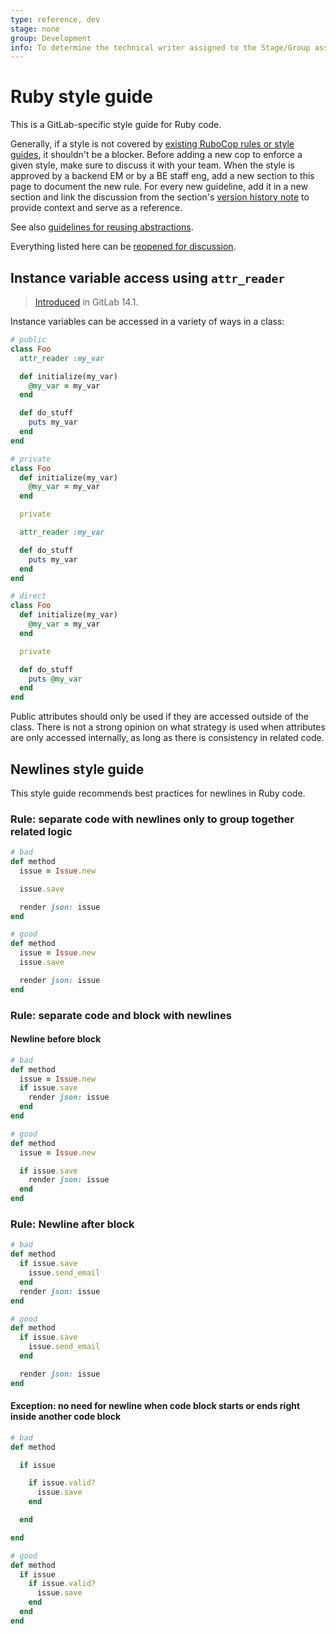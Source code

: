 ```yaml
---
type: reference, dev
stage: none
group: Development
info: To determine the technical writer assigned to the Stage/Group associated with this page, see https://about.gitlab.com/handbook/engineering/ux/technical-writing/#assignments
---
```


# Ruby style guide

This is a GitLab-specific style guide for Ruby code.

Generally, if a style is not covered by [existing RuboCop rules or style guides](../contributing/style_guides.md#ruby-rails-rspec), it shouldn't be a blocker.
Before adding a new cop to enforce a given style, make sure to discuss it with your team.
When the style is approved by a backend EM or by a BE staff eng, add a new section to this page to
document the new rule. For every new guideline, add it in a new section and link the discussion from the section's
[version history note](../documentation/versions.md#add-a-version-history-item)
to provide context and serve as a reference.

See also [guidelines for reusing abstractions](../reusing_abstractions.md).

Everything listed here can be [reopened for discussion](https://about.gitlab.com/handbook/values/#disagree-commit-and-disagree).

## Instance variable access using `attr_reader`

> [Introduced](https://gitlab.com/gitlab-org/gitlab/-/merge_requests/52351) in GitLab 14.1.

Instance variables can be accessed in a variety of ways in a class:

```ruby
# public
class Foo
  attr_reader :my_var

  def initialize(my_var)
    @my_var = my_var
  end

  def do_stuff
    puts my_var
  end
end

# private
class Foo
  def initialize(my_var)
    @my_var = my_var
  end

  private

  attr_reader :my_var

  def do_stuff
    puts my_var
  end
end

# direct
class Foo
  def initialize(my_var)
    @my_var = my_var
  end

  private

  def do_stuff
    puts @my_var
  end
end
```

Public attributes should only be used if they are accessed outside of the class.
There is not a strong opinion on what strategy is used when attributes are only
accessed internally, as long as there is consistency in related code.

## Newlines style guide

This style guide recommends best practices for newlines in Ruby code.

### Rule: separate code with newlines only to group together related logic

```ruby
# bad
def method
  issue = Issue.new

  issue.save

  render json: issue
end
```

```ruby
# good
def method
  issue = Issue.new
  issue.save

  render json: issue
end
```

### Rule: separate code and block with newlines

#### Newline before block

```ruby
# bad
def method
  issue = Issue.new
  if issue.save
    render json: issue
  end
end
```

```ruby
# good
def method
  issue = Issue.new

  if issue.save
    render json: issue
  end
end
```

### Rule: Newline after block

```ruby
# bad
def method
  if issue.save
    issue.send_email
  end
  render json: issue
end
```

```ruby
# good
def method
  if issue.save
    issue.send_email
  end

  render json: issue
end
```

#### Exception: no need for newline when code block starts or ends right inside another code block

```ruby
# bad
def method

  if issue

    if issue.valid?
      issue.save
    end

  end

end
```

```ruby
# good
def method
  if issue
    if issue.valid?
      issue.save
    end
  end
end
```
